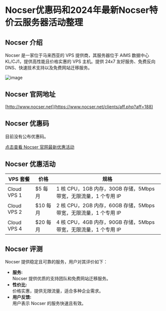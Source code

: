 # Nocser优惠码和2024年最新Nocser特价云服务器活动整理

## Nocser 介绍
Nocser 是一家位于马来西亚的 VPS 提供商，其服务器位于 AIMS 数据中心 KL/CJ1，提供高性能且价格实惠的 VPS 主机。提供 24x7 友好服务、免费反向 DNS、快速技术支持以及免费网站迁移服务。

![image](https://github.com/jospehcromer52/Nocser/assets/167759977/79e816e5-3f9a-4df5-8767-b35ce8a64552)

## Nocser 官网地址
[http://www.nocser.net](https://www.nocser.net/clients/aff.php?aff=188)

## Nocser 优惠码
目前没有公布优惠码。

[点击查看 Nocser 官网最新优惠活动](https://www.nocser.net/clients/aff.php?aff=188)

## Nocser 优惠活动

| VPS 套餐  | 价格       | 规格                                              |
|-----------|------------|----------------------------------------------------|
| Cloud VPS 1 | $5 每月    | 1 核 CPU，1GB 内存，30GB 存储，5Mbps 带宽，无限流量，1 个专用 IP |
| Cloud VPS 2 | $10 每月   | 2 核 CPU，2GB 内存，60GB 存储，5Mbps 带宽，无限流量，1 个专用 IP |
| Cloud VPS 4 | $20 每月   | 4 核 CPU，4GB 内存，90GB 存储，5Mbps 带宽，无限流量，1 个专用 IP |

## Nocser 评测
Nocser 提供稳定且可靠的服务，用户对其评价如下：

- **服务:**  
  Nocser 提供优质的支持团队和免费网站迁移服务。
- **性价比:**  
  价格实惠，提供无限流量，适合多种企业需求。
- **用户反馈:**  
  用户表示 Nocser 的服务快速且有效。

